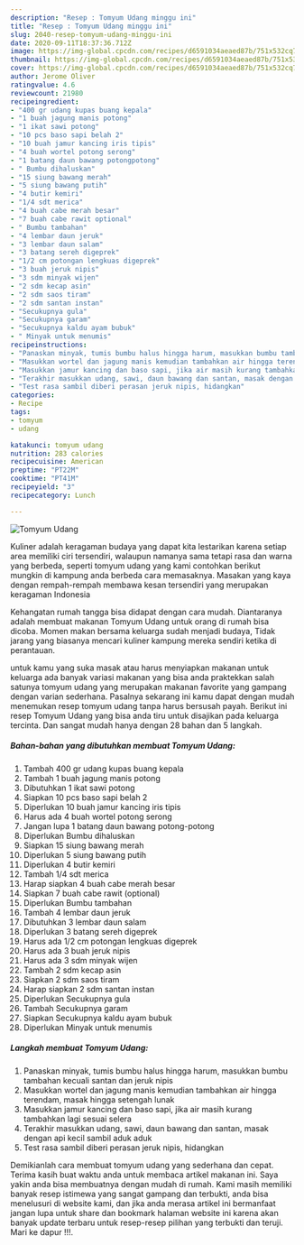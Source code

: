 ```yaml
---
description: "Resep : Tomyum Udang minggu ini"
title: "Resep : Tomyum Udang minggu ini"
slug: 2040-resep-tomyum-udang-minggu-ini
date: 2020-09-11T18:37:36.712Z
image: https://img-global.cpcdn.com/recipes/d6591034aeaed87b/751x532cq70/tomyum-udang-foto-resep-utama.jpg
thumbnail: https://img-global.cpcdn.com/recipes/d6591034aeaed87b/751x532cq70/tomyum-udang-foto-resep-utama.jpg
cover: https://img-global.cpcdn.com/recipes/d6591034aeaed87b/751x532cq70/tomyum-udang-foto-resep-utama.jpg
author: Jerome Oliver
ratingvalue: 4.6
reviewcount: 21980
recipeingredient:
- "400 gr udang kupas buang kepala"
- "1 buah jagung manis potong"
- "1 ikat sawi potong"
- "10 pcs baso sapi belah 2"
- "10 buah jamur kancing iris tipis"
- "4 buah wortel potong serong"
- "1 batang daun bawang potongpotong"
- " Bumbu dihaluskan"
- "15 siung bawang merah"
- "5 siung bawang putih"
- "4 butir kemiri"
- "1/4 sdt merica"
- "4 buah cabe merah besar"
- "7 buah cabe rawit optional"
- " Bumbu tambahan"
- "4 lembar daun jeruk"
- "3 lembar daun salam"
- "3 batang sereh digeprek"
- "1/2 cm potongan lengkuas digeprek"
- "3 buah jeruk nipis"
- "3 sdm minyak wijen"
- "2 sdm kecap asin"
- "2 sdm saos tiram"
- "2 sdm santan instan"
- "Secukupnya gula"
- "Secukupnya garam"
- "Secukupnya kaldu ayam bubuk"
- " Minyak untuk menumis"
recipeinstructions:
- "Panaskan minyak, tumis bumbu halus hingga harum, masukkan bumbu tambahan kecuali santan dan jeruk nipis"
- "Masukkan wortel dan jagung manis kemudian tambahkan air hingga terendam, masak hingga setengah lunak"
- "Masukkan jamur kancing dan baso sapi, jika air masih kurang tambahkan lagi sesuai selera"
- "Terakhir masukkan udang, sawi, daun bawang dan santan, masak dengan api kecil sambil aduk aduk"
- "Test rasa sambil diberi perasan jeruk nipis, hidangkan"
categories:
- Recipe
tags:
- tomyum
- udang

katakunci: tomyum udang 
nutrition: 283 calories
recipecuisine: American
preptime: "PT22M"
cooktime: "PT41M"
recipeyield: "3"
recipecategory: Lunch

---
```



![Tomyum Udang](https://img-global.cpcdn.com/recipes/d6591034aeaed87b/751x532cq70/tomyum-udang-foto-resep-utama.jpg)

Kuliner adalah keragaman budaya yang dapat kita lestarikan karena setiap area memiliki ciri tersendiri, walaupun namanya sama tetapi rasa dan warna yang berbeda, seperti tomyum udang yang kami contohkan berikut mungkin di kampung anda berbeda cara memasaknya. Masakan yang kaya dengan rempah-rempah membawa kesan tersendiri yang merupakan keragaman Indonesia

Kehangatan rumah tangga bisa didapat dengan cara mudah. Diantaranya adalah membuat makanan Tomyum Udang untuk orang di rumah bisa dicoba. Momen makan bersama keluarga sudah menjadi budaya, Tidak jarang yang biasanya mencari kuliner kampung mereka sendiri ketika di perantauan.



untuk kamu yang suka masak atau harus menyiapkan makanan untuk keluarga ada banyak variasi makanan yang bisa anda praktekkan salah satunya tomyum udang yang merupakan makanan favorite yang gampang dengan varian sederhana. Pasalnya sekarang ini kamu dapat dengan mudah menemukan resep tomyum udang tanpa harus bersusah payah.
Berikut ini resep Tomyum Udang yang bisa anda tiru untuk disajikan pada keluarga tercinta. Dan sangat mudah hanya dengan 28 bahan dan 5 langkah.


<!--inarticleads1-->

##### Bahan-bahan yang dibutuhkan membuat Tomyum Udang:

1. Tambah 400 gr udang kupas buang kepala
1. Tambah 1 buah jagung manis potong
1. Dibutuhkan 1 ikat sawi potong
1. Siapkan 10 pcs baso sapi belah 2
1. Diperlukan 10 buah jamur kancing iris tipis
1. Harus ada 4 buah wortel potong serong
1. Jangan lupa 1 batang daun bawang potong-potong
1. Diperlukan  Bumbu dihaluskan
1. Siapkan 15 siung bawang merah
1. Diperlukan 5 siung bawang putih
1. Diperlukan 4 butir kemiri
1. Tambah 1/4 sdt merica
1. Harap siapkan 4 buah cabe merah besar
1. Siapkan 7 buah cabe rawit (optional)
1. Diperlukan  Bumbu tambahan
1. Tambah 4 lembar daun jeruk
1. Dibutuhkan 3 lembar daun salam
1. Diperlukan 3 batang sereh digeprek
1. Harus ada 1/2 cm potongan lengkuas digeprek
1. Harus ada 3 buah jeruk nipis
1. Harus ada 3 sdm minyak wijen
1. Tambah 2 sdm kecap asin
1. Siapkan 2 sdm saos tiram
1. Harap siapkan 2 sdm santan instan
1. Diperlukan Secukupnya gula
1. Tambah Secukupnya garam
1. Siapkan Secukupnya kaldu ayam bubuk
1. Diperlukan  Minyak untuk menumis




<!--inarticleads2-->

##### Langkah membuat  Tomyum Udang:

1. Panaskan minyak, tumis bumbu halus hingga harum, masukkan bumbu tambahan kecuali santan dan jeruk nipis
1. Masukkan wortel dan jagung manis kemudian tambahkan air hingga terendam, masak hingga setengah lunak
1. Masukkan jamur kancing dan baso sapi, jika air masih kurang tambahkan lagi sesuai selera
1. Terakhir masukkan udang, sawi, daun bawang dan santan, masak dengan api kecil sambil aduk aduk
1. Test rasa sambil diberi perasan jeruk nipis, hidangkan




Demikianlah cara membuat tomyum udang yang sederhana dan cepat. Terima kasih buat waktu anda untuk membaca artikel makanan ini. Saya yakin anda bisa membuatnya dengan mudah di rumah. Kami masih memiliki banyak resep istimewa yang sangat gampang dan terbukti, anda bisa menelusuri di website kami, dan jika anda merasa artikel ini bermanfaat jangan lupa untuk share dan bookmark halaman website ini karena akan banyak update terbaru untuk resep-resep pilihan yang terbukti dan teruji. Mari ke dapur !!!. 
